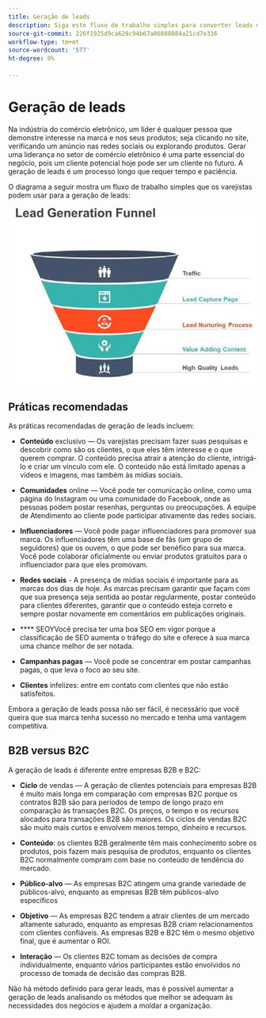 ```yaml
---
title: Geração de leads
description: Siga este fluxo de trabalho simples para converter leads de comércio eletrônico em clientes transacionais.
source-git-commit: 226f1925d9ca628c94b67a86888084a21cd7e336
workflow-type: tm+mt
source-wordcount: '577'
ht-degree: 0%

---
```



# Geração de leads

Na indústria do comércio eletrônico, um líder é qualquer pessoa que demonstre interesse na marca e nos seus produtos; seja clicando no site, verificando um anúncio nas redes sociais ou explorando produtos. Gerar uma liderança no setor de comércio eletrônico é uma parte essencial do negócio, pois um cliente potencial hoje pode ser um cliente no futuro. A geração de leads é um processo longo que requer tempo e paciência.

O diagrama a seguir mostra um fluxo de trabalho simples que os varejistas podem usar para a geração de leads:

![Diagrama de funil da geração de clientes potenciais](../../assets/playbooks/lead-generation-funnel.png)

## Práticas recomendadas

As práticas recomendadas de geração de leads incluem:

- **Conteúdo** exclusivo — Os varejistas precisam fazer suas pesquisas e descobrir como são os clientes, o que eles têm interesse e o que querem comprar. O conteúdo precisa atrair a atenção do cliente, intrigá-lo e criar um vínculo com ele. O conteúdo não está limitado apenas a vídeos e imagens, mas também às mídias sociais.

- **Comunidades** online — Você pode ter comunicação online, como uma página do Instagram ou uma comunidade do Facebook, onde as pessoas podem postar resenhas, perguntas ou preocupações. A equipe de Atendimento ao cliente pode participar ativamente das redes sociais.

- **Influenciadores** — Você pode pagar influenciadores para promover sua marca. Os influenciadores têm uma base de fãs (um grupo de seguidores) que os ouvem, o que pode ser benéfico para sua marca. Você pode colaborar oficialmente ou enviar produtos gratuitos para o influenciador para que eles promovam.

- **Redes sociais** - A presença de mídias sociais é importante para as marcas dos dias de hoje. As marcas precisam garantir que façam com que sua presença seja sentida ao postar regularmente, postar conteúdo para clientes diferentes, garantir que o conteúdo esteja correto e sempre postar novamente em comentários em publicações originais.

- **** SEOYVocê precisa ter uma boa SEO em vigor porque a classificação de SEO aumenta o tráfego do site e oferece à sua marca uma chance melhor de ser notada.

- **Campanhas pagas** — Você pode se concentrar em postar campanhas pagas, o que leva o foco ao seu site.

- **Clientes** infelizes: entre em contato com clientes que não estão satisfeitos.

Embora a geração de leads possa não ser fácil, é necessário que você queira que sua marca tenha sucesso no mercado e tenha uma vantagem competitiva.

## B2B versus B2C

A geração de leads é diferente entre empresas B2B e B2C:

- **Ciclo** de vendas — A geração de clientes potenciais para empresas B2B é muito mais longa em comparação com empresas B2C porque os contratos B2B são para períodos de tempo de longo prazo em comparação às transações B2C. Os preços, o tempo e os recursos alocados para transações B2B são maiores. Os ciclos de vendas B2C são muito mais curtos e envolvem menos tempo, dinheiro e recursos.

- **Conteúdo**: os clientes B2B geralmente têm mais conhecimento sobre os produtos, pois fazem mais pesquisa de produtos, enquanto os clientes B2C normalmente compram com base no conteúdo de tendência do mercado.

- **Público-alvo** — As empresas B2C atingem uma grande variedade de públicos-alvo, enquanto as empresas B2B têm públicos-alvo específicos

- **Objetivo** — As empresas B2C tendem a atrair clientes de um mercado altamente saturado, enquanto as empresas B2B criam relacionamentos com clientes confiáveis. As empresas B2B e B2C têm o mesmo objetivo final, que é aumentar o ROI.

- **Interação** — Os clientes B2C tomam as decisões de compra individualmente, enquanto vários participantes estão envolvidos no processo de tomada de decisão das compras B2B.

Não há método definido para gerar leads, mas é possível aumentar a geração de leads analisando os métodos que melhor se adequam às necessidades dos negócios e ajudem a moldar a organização.
